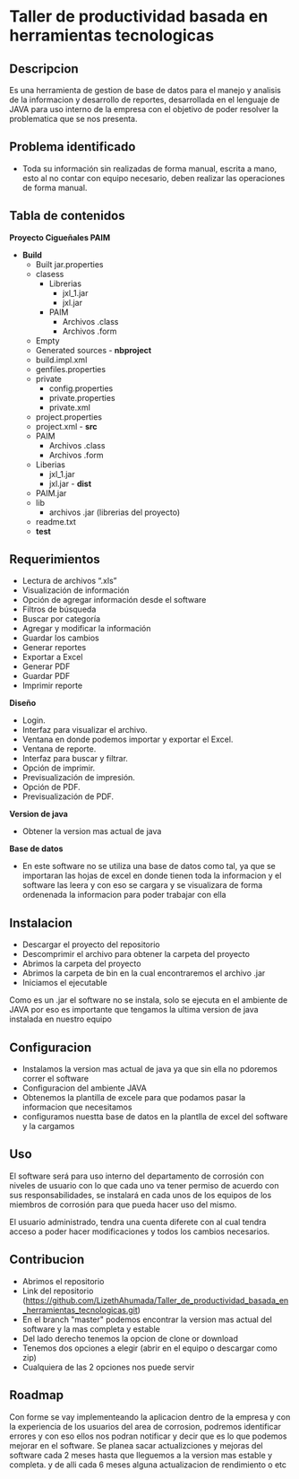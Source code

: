 # Taller de productividad basada en herramientas tecnologicas

## Descripcion
   Es una herramienta de gestion de base de datos para el manejo y analisis de la informacion y desarrollo de reportes, desarrollada en el lenguaje de JAVA para uso interno de la empresa con el objetivo de poder resolver la problematica que se nos presenta.

## Problema identificado 

- Toda su información sin realizadas de forma manual, escrita a mano, esto al no contar con equipo necesario, deben realizar las operaciones de forma manual.
    
## Tabla de contenidos
  **Proyecto Cigueñales PAIM**
  
   - **Build**
      - Built jar.properties
      - clasess
        - Librerias
          - jxl_1.jar
          - jxl.jar
        - PAIM
          - Archivos .class
          - Archivos .form
      - Empty
      - Generated sources
    - **nbproject**
      - build.impl.xml
      - genfiles.properties
      - private
        - config.properties
        - private.properties
        - private.xml
      - project.properties
      - project.xml
    - **src**
      - PAIM
        - Archivos .class
        - Archivos .form
      - Liberias
        - jxl_1.jar
        - jxl.jar
    - **dist**
      - PAIM.jar
      - lib
        - archivos .jar (librerias del proyecto)
      - readme.txt
     - **test**
 

## Requerimientos 

- Lectura de archivos “.xls”
-	Visualización de información
-	Opción de agregar información desde el software
-	Filtros de búsqueda
-	Buscar por categoría
-	Agregar y modificar la información
-	Guardar los cambios
-	Generar reportes
-	Exportar a Excel
-	Generar PDF
-	Guardar PDF
-	Imprimir reporte

**Diseño**
- Login.
- Interfaz para visualizar el archivo.
-	Ventana en donde podemos importar y exportar el Excel.
-	Ventana de reporte.
-	Interfaz para buscar y filtrar.
-	Opción de imprimir.
-	Previsualización de impresión.
-	Opción de PDF.
-	Previsualización de PDF.

**Version de java**
- Obtener la version mas actual de java

**Base de datos**
- En este software no se utiliza una base de datos como tal, ya que se importaran las hojas de excel en donde tienen toda la informacion y el software las leera y con eso se cargara y se visualizara de forma ordenenada la informacion para poder trabajar con ella

## Instalacion
 - Descargar el proyecto del repositorio
 - Descomprimir el archivo para obtener la carpeta del proyecto
 - Abrimos la carpeta del proyecto 
 - Abrimos la carpeta de bin en la cual encontraremos el archivo .jar
 - Iniciamos el ejecutable
 
 Como es un .jar el software no se instala, solo se ejecuta en el ambiente de JAVA por eso es importante que tengamos la ultima version de java instalada en nuestro equipo


## Configuracion
- Instalamos la version mas actual de java ya que sin ella no pdoremos correr el software
- Configuracion del ambiente JAVA
- Obtenemos la plantilla de excele para que podamos pasar la informacion que necesitamos
- configuramos nuestta base de datos en la plantlla de excel del software y la cargamos

## Uso 
  El software será para uso interno del departamento de corrosión con niveles de usuario con lo que cada uno va tener permiso de acuerdo con sus responsabilidades, se instalará en cada unos de los equipos de los miembros de corrosión para que pueda hacer uso del mismo.
  
  El usuario administrado, tendra una cuenta diferete con al cual tendra acceso a poder hacer modificaciones y todos los cambios necesarios.

## Contribucion
   - Abrimos el repositorio 
   - Link del repositorio (https://github.com/LizethAhumada/Taller_de_productividad_basada_en_herramientas_tecnologicas.git)
   - En el branch "master" podemos encontrar la version mas actual del software y la mas completa y estable
   - Del lado derecho tenemos la opcion de clone or download
   - Tenemos dos opciones a elegir (abrir en el equipo o descargar como zip)
   - Cualquiera de las 2 opciones nos puede servir

## Roadmap
  Con forme se vay implementeando la aplicacion dentro de la empresa y con la experiencia de los usuarios del area de corrosion, podremos identificar errores y con eso ellos nos podran notificar y decir que es lo que podemos mejorar en el software.
  Se planea sacar actualizciones y mejoras del software cada 2 meses hasta que lleguemos a la version mas estable y completa. y de alli cada 6 meses alguna actualizacion de rendimiento o etc



